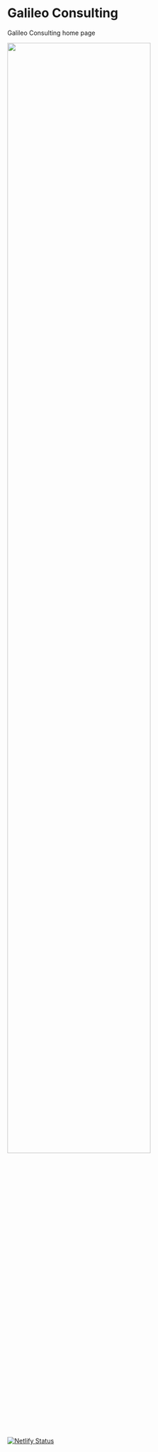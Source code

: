 # Galileo Consulting
Galileo Consulting home page

<img src="/GalileoConsulting/README_files/RiceFieldPanoramaBulacanPhilippines.jpg" alt="" width="80%"/>


[![Netlify Status](https://api.netlify.com/api/v1/badges/5da909fa-948c-4b29-befd-b0e179b12e4d/deploy-status)](https://app.netlify.com/sites/practical-gates-bbf505/deploys)
